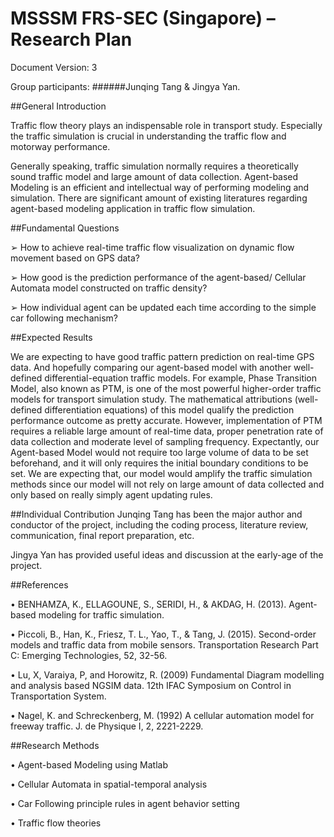# MSSSM FRS-SEC (Singapore) – Research Plan


 Document Version: 3 
 
 Group participants: 
######Junqing Tang & Jingya Yan.


##General Introduction

Traffic flow theory plays an indispensable role in transport study. Especially the traffic simulation is crucial in understanding the traffic flow and motorway performance.

Generally speaking, traffic simulation normally requires a theoretically sound traffic model and large amount of data collection. Agent-based Modeling is an efficient and intellectual way of performing modeling and simulation. There are significant amount of existing literatures regarding agent-based modeling application in traffic flow simulation. 


##Fundamental Questions

➢	How to achieve real-time traffic flow visualization on dynamic flow movement based on GPS data?

➢	How good is the prediction performance of the agent-based/ Cellular Automata model constructed on traffic density?

➢	How individual agent can be updated each time according to the simple car following mechanism?


##Expected Results

We are expecting to have good traffic pattern prediction on real-time GPS data.  And hopefully comparing our agent-based model with another well-defined differential-equation traffic models. For example, Phase Transition Model, also known as PTM, is one of the most powerful higher-order traffic models for transport simulation study. The mathematical attributions (well-defined differentiation equations) of this model qualify the prediction performance outcome as pretty accurate. However, implementation of PTM requires a reliable large amount of real-time data, proper penetration rate of data collection and moderate level of sampling frequency. Expectantly, our Agent-based Model would not require too large volume of data to be set beforehand, and it will only requires the initial boundary conditions to be set. We are expecting that, our model would amplify the traffic simulation methods since our model will not rely on large amount of data collected and only based on really simply agent updating rules.



##Individual Contribution
Junqing Tang has been the major author and conductor of the project, including the coding process, literature review, communication, final report preparation, etc. 

Jingya Yan has provided useful ideas and discussion at the early-age of the project.



##References 

•	BENHAMZA, K., ELLAGOUNE, S., SERIDI, H., & AKDAG, H. (2013). Agent-based modeling for traffic simulation.

•	Piccoli, B., Han, K., Friesz, T. L., Yao, T., & Tang, J. (2015). Second-order models and traffic data from mobile sensors. Transportation Research Part C: Emerging Technologies, 52, 32-56.

• Lu, X, Varaiya, P, and Horowitz, R. (2009) Fundamental Diagram modelling and analysis based NGSIM data. 12th IFAC Symposium on Control in Transportation System.

• Nagel, K. and Schreckenberg, M. (1992) A cellular automation model for freeway traffic. J. de Physique I, 2, 2221-2229.



##Research Methods

•	Agent-based Modeling using Matlab

•	Cellular Automata in spatial-temporal analysis

•	Car Following principle rules in agent behavior setting

•	Traffic flow theories




